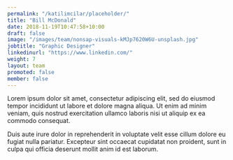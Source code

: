 ```yaml
---
permalink: "/katilimcilar/placeholder/"
title: "Bill McDonald"
date: 2018-11-19T10:47:58+10:00
draft: false
image: "/images/team/nonsap-visuals-kMJp7620W6U-unsplash.jpg"
jobtitle: "Graphic Designer"
linkedinurl: "https://www.linkedin.com/"
weight: 7
layout: team
promoted: false
member: false
---
```


Lorem ipsum dolor sit amet, consectetur adipiscing elit, sed do eiusmod tempor incididunt ut labore et dolore magna aliqua. Ut enim ad minim veniam, quis nostrud exercitation ullamco laboris nisi ut aliquip ex ea commodo consequat.

Duis aute irure dolor in reprehenderit in voluptate velit esse cillum dolore eu fugiat nulla pariatur. Excepteur sint occaecat cupidatat non proident, sunt in culpa qui officia deserunt mollit anim id est laborum.
